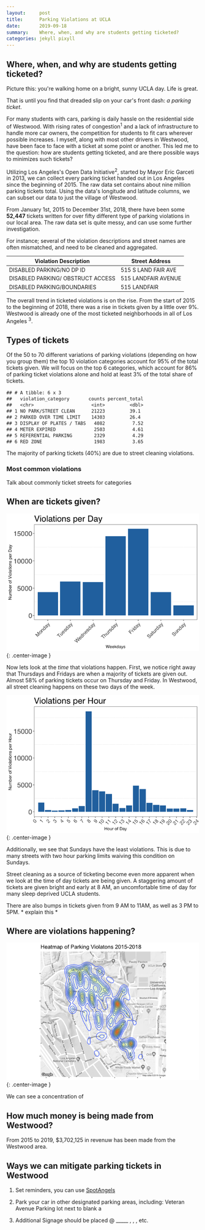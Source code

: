 ```yaml
---
layout:     post
title:      Parking Violations at UCLA
date:       2019-09-18
summary:    Where, when, and why are students getting ticketed?
categories: jekyll pixyll
---
```



Where, when, and why are students getting ticketed?
---------------------------------------------------------------

Picture this: you're walking home on a bright, sunny UCLA day. Life is
great.

That is until you find that dreaded slip on your car's front dash: *a
parking ticket*.

For many students with cars, parking is daily hassle on the residential
side of Westwood. With rising rates of congestion<sup>1</sup> and a lack
of infrastructure to handle more car owners, the competition for students to
fit cars wherever possible increases. I myself, along with most other
drivers in Westwood, have been face to face with a ticket at some point
or another. This led me to the question: how are students getting
ticketed, and are there possible ways to minimizes such tickets?

Utilizing Los Angeles's Open Data Initiative<sup>2</sup>, started by
Mayor Eric Garceti in 2013, we can collect every parking ticket handed
out in Los Angeles since the beginning of 2015. The raw data set
contains about nine million parking tickets total. Using the data's
longitude and latitude columns, we can subset our data to just the
village of Westwood.

From January 1st, 2015 to December 31st, 2018, there have been some
**52,447** tickets written for over fifty different type of parking
violations in our local area. The raw data set is quite messy, and can
use some further investigation.

For instance; several of the violation descriptions and street names are
often mismatched, and need to be cleaned and aggregated.

<table>
<thead>
<tr class="header">
<th>Violation Description</th>
<th>Street Address</th>
</tr>
</thead>
<tbody>
<tr class="odd">
<td>DISABLED PARKING/NO DP ID</td>
<td>515 S LAND FAIR AVE</td>
</tr>
<tr class="even">
<td>DISABLED PARKING/ OBSTRUCT ACCESS</td>
<td>515 LANDFAIR AVENUE</td>
</tr>
<tr class="odd">
<td>DISABLED PARKING/BOUNDARIES</td>
<td>515 LANDFAIR</td>
</tr>
</tbody>
</table>

The overall trend in ticketed violations is on the rise. From the start
of 2015 to the beginning of 2018, there was a rise in tickets given by a
little over 9%. Westwood is already one of the most ticketed
neighborhoods in all of Los Angeles <sup>3</sup>.

Types of tickets
----------------

Of the 50 to 70 different variations of parking violations (depending on
how you group them) the top 10 violation categories account for 95% of
the total tickets given. We will focus on the top 6 categories, which
account for 86% of parking ticket violations alone and hold at least 3%
of the total share of tickets.

    ## # A tibble: 6 x 3
    ##   violation_category       counts percent_total
    ##   <chr>                     <int>         <dbl>
    ## 1 NO PARK/STREET CLEAN      21223         39.1
    ## 2 PARKED OVER TIME LIMIT    14303         26.4
    ## 3 DISPLAY OF PLATES / TABS   4082          7.52
    ## 4 METER EXPIRED              2503          4.61
    ## 5 REFERENTIAL PARKING        2329          4.29
    ## 6 RED ZONE                   1983          3.65

The majority of parking tickets (40%) are due to street cleaning
violations.

### Most common violations

Talk about commonly ticket streets for categories

When are tickets given?
-----------------------
![image](/assets/images/violations_per_day.png){: .center-image }

Now lets look at the *time* that violations happen. First, we notice
right away that Thursdays and Fridays are when a majority of tickets are
given out. Almost 58% of parking tickets occur on Thursday and Friday.
In Westwood, all street cleaning happens on these two days of the week.

![image](/assets/images/violations_per_hour.png){: .center-image }




Additionally, we see that Sundays have the least violations. This is due
to many streets with two hour parking limits waiving this condition on
Sundays.

Street cleaning as a source of ticketing become even more apparent when
we look at the time of day tickets are being given. A staggering amount
of tickets are given bright and early at 8 AM, an uncomfortable time of
day for many sleep deprived UCLA students.




There are also bumps in tickets given from 9 AM to 11AM, as well as 3 PM
to 5PM. \* explain this \*

Where are violations happening?
-------------------------------


![image](/assets/images/heatmap.png){: .center-image }

We can see a concentration of






How much money is being made from Westwood?
-------------------------------------------

From 2015 to 2019, $3,702,125 in revenuw has been made from the Westwood
area.

Ways we can mitigate parking tickets in Westwood
------------------------------------------------

1.  Set reminders, you can use
    [SpotAngels](https://www.spotangels.com/#id=296636102&address=424%20Veteran%20Ave%20Los%20Angeles)

2.  Park your car in other designated parking areas, including: Veteran
    Avenue Parking lot next to blank a

3.  Additional Signage should be placed @ \_\_\_\_\_ , , , etc.
